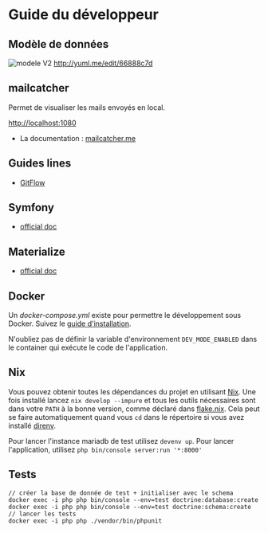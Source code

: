 # Guide du développeur

## Modèle de données

![modele V2](https://yuml.me/66888c7d.png)
http://yuml.me/edit/66888c7d

## mailcatcher

Permet de visualiser les mails envoyés en local. 

[http://localhost:1080](http://localhost:1080/)

* La documentation : [mailcatcher.me](https://mailcatcher.me/)


## Guides lines

* [GitFlow](https://grafikart.fr/tutoriels/git-flow-742)

## Symfony

* [official doc](https://symfony.com/doc/current/index.html)

## Materialize

* [official doc](https://materializeweb.com/)

## Docker

Un _docker-compose.yml_ existe pour permettre le développement sous Docker. Suivez le [guide d'installation](install.local.md).

N'oubliez pas de définir la variable d'environnement `DEV_MODE_ENABLED` dans le container qui exécute le code de l'application.

## Nix

Vous pouvez obtenir toutes les dépendances du projet en utilisant [Nix](https://nixos.org/download.html). Une fois installé lancez `nix develop --impure` et tous les outils nécessaires sont dans votre `PATH` à la bonne version, comme déclaré dans [flake.nix](../flake.nix).
Cela peut se faire automatiquement quand vous `cd` dans le répertoire si vous avez installé [direnv](https://direnv.net/).

Pour lancer l'instance mariadb de test utilisez `devenv up`.
Pour lancer l'application, utilisez `php bin/console server:run '*:8000'`

## Tests

```shell
// créer la base de donnée de test + initialiser avec le schema
docker exec -i php php bin/console --env=test doctrine:database:create
docker exec -i php php bin/console --env=test doctrine:schema:create
// lancer les tests
docker exec -i php php ./vendor/bin/phpunit
```
